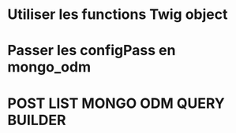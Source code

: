 # Utiliser les functions Twig object

# Passer les configPass en mongo_odm

# POST LIST MONGO ODM QUERY BUILDER
